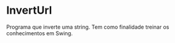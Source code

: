 InvertUrl
=========

Programa que inverte uma string. Tem como finalidade treinar os conhecimentos em Swing.